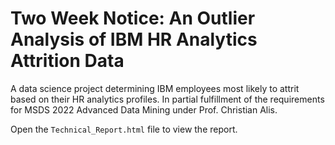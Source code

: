 # Two Week Notice: An Outlier Analysis of IBM HR Analytics Attrition Data
A data science project determining IBM employees most likely to attrit based on their HR analytics profiles. In partial fulfillment of the requirements for MSDS 2022 Advanced Data Mining under Prof. Christian Alis.

Open the `Technical_Report.html` file to view the report.
